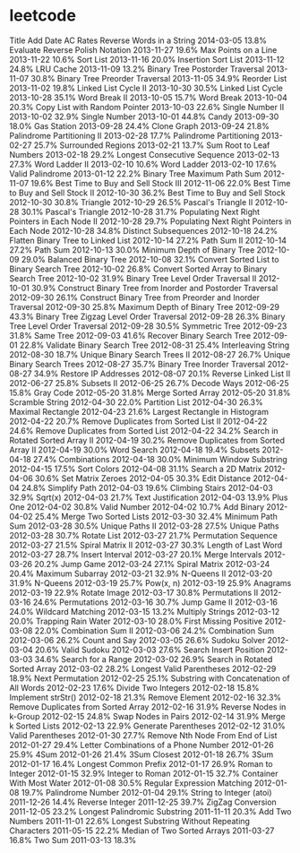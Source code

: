 leetcode
========

	
Title
Add Date
AC Rates
Reverse Words in a String	2014-03-05	13.8%
Evaluate Reverse Polish Notation	2013-11-27	19.6%
Max Points on a Line	2013-11-22	10.6%
Sort List	2013-11-16	20.0%
Insertion Sort List	2013-11-12	24.8%
LRU Cache	2013-11-09	13.2%
Binary Tree Postorder Traversal	2013-11-07	30.8%
Binary Tree Preorder Traversal	2013-11-05	34.9%
Reorder List	2013-11-02	19.8%
Linked List Cycle II	2013-10-30	30.5%
Linked List Cycle	2013-10-28	35.1%
Word Break II	2013-10-05	15.7%
Word Break	2013-10-04	20.3%
Copy List with Random Pointer	2013-10-03	22.6%
Single Number II	2013-10-02	32.9%
Single Number	2013-10-01	44.8%
Candy	2013-09-30	18.0%
Gas Station	2013-09-28	24.4%
Clone Graph	2013-09-24	21.8%
Palindrome Partitioning II	2013-02-28	17.7%
Palindrome Partitioning	2013-02-27	25.7%
Surrounded Regions	2013-02-21	13.7%
Sum Root to Leaf Numbers	2013-02-18	29.2%
Longest Consecutive Sequence	2013-02-13	27.3%
Word Ladder II	2013-02-10	10.6%
Word Ladder	2013-02-10	17.6%
Valid Palindrome	2013-01-12	22.2%
Binary Tree Maximum Path Sum	2012-11-07	19.6%
Best Time to Buy and Sell Stock III	2012-11-06	22.0%
Best Time to Buy and Sell Stock II	2012-10-30	36.2%
Best Time to Buy and Sell Stock	2012-10-30	30.8%
Triangle	2012-10-29	26.5%
Pascal's Triangle II	2012-10-28	30.1%
Pascal's Triangle	2012-10-28	31.7%
Populating Next Right Pointers in Each Node II	2012-10-28	29.7%
Populating Next Right Pointers in Each Node	2012-10-28	34.8%
Distinct Subsequences	2012-10-18	24.2%
Flatten Binary Tree to Linked List	2012-10-14	27.2%
Path Sum II	2012-10-14	27.2%
Path Sum	2012-10-13	30.0%
Minimum Depth of Binary Tree	2012-10-09	29.0%
Balanced Binary Tree	2012-10-08	32.1%
Convert Sorted List to Binary Search Tree	2012-10-02	26.8%
Convert Sorted Array to Binary Search Tree	2012-10-02	31.9%
Binary Tree Level Order Traversal II	2012-10-01	30.9%
Construct Binary Tree from Inorder and Postorder Traversal	2012-09-30	26.1%
Construct Binary Tree from Preorder and Inorder Traversal	2012-09-30	25.8%
Maximum Depth of Binary Tree	2012-09-29	43.3%
Binary Tree Zigzag Level Order Traversal	2012-09-28	26.3%
Binary Tree Level Order Traversal	2012-09-28	30.5%
Symmetric Tree	2012-09-23	31.8%
Same Tree	2012-09-03	41.6%
Recover Binary Search Tree	2012-09-01	22.8%
Validate Binary Search Tree	2012-08-31	25.4%
Interleaving String	2012-08-30	18.7%
Unique Binary Search Trees II	2012-08-27	26.7%
Unique Binary Search Trees	2012-08-27	35.7%
Binary Tree Inorder Traversal	2012-08-27	34.9%
Restore IP Addresses	2012-08-07	20.1%
Reverse Linked List II	2012-06-27	25.8%
Subsets II	2012-06-25	26.7%
Decode Ways	2012-06-25	15.8%
Gray Code	2012-05-20	31.8%
Merge Sorted Array	2012-05-20	31.8%
Scramble String	2012-04-30	22.0%
Partition List	2012-04-30	26.3%
Maximal Rectangle	2012-04-23	21.6%
Largest Rectangle in Histogram	2012-04-22	20.7%
Remove Duplicates from Sorted List II	2012-04-22	24.6%
Remove Duplicates from Sorted List	2012-04-22	34.2%
Search in Rotated Sorted Array II	2012-04-19	30.2%
Remove Duplicates from Sorted Array II	2012-04-19	30.0%
Word Search	2012-04-18	19.4%
Subsets	2012-04-18	27.4%
Combinations	2012-04-18	30.0%
Minimum Window Substring	2012-04-15	17.5%
Sort Colors	2012-04-08	31.1%
Search a 2D Matrix	2012-04-06	30.6%
Set Matrix Zeroes	2012-04-05	30.3%
Edit Distance	2012-04-04	24.8%
Simplify Path	2012-04-03	19.6%
Climbing Stairs	2012-04-03	32.9%
Sqrt(x)	2012-04-03	21.7%
Text Justification	2012-04-03	13.9%
Plus One	2012-04-02	30.8%
Valid Number	2012-04-02	10.7%
Add Binary	2012-04-02	25.4%
Merge Two Sorted Lists	2012-03-30	32.4%
Minimum Path Sum	2012-03-28	30.5%
Unique Paths II	2012-03-28	27.5%
Unique Paths	2012-03-28	30.7%
Rotate List	2012-03-27	21.7%
Permutation Sequence	2012-03-27	21.5%
Spiral Matrix II	2012-03-27	30.3%
Length of Last Word	2012-03-27	28.7%
Insert Interval	2012-03-27	20.1%
Merge Intervals	2012-03-26	20.2%
Jump Game	2012-03-24	27.1%
Spiral Matrix	2012-03-24	20.4%
Maximum Subarray	2012-03-21	32.9%
N-Queens II	2012-03-20	31.9%
N-Queens	2012-03-19	25.7%
Pow(x, n)	2012-03-19	25.9%
Anagrams	2012-03-19	22.9%
Rotate Image	2012-03-17	30.8%
Permutations II	2012-03-16	24.6%
Permutations	2012-03-16	30.7%
Jump Game II	2012-03-16	24.0%
Wildcard Matching	2012-03-15	13.2%
Multiply Strings	2012-03-12	20.0%
Trapping Rain Water	2012-03-10	28.0%
First Missing Positive	2012-03-08	22.0%
Combination Sum II	2012-03-06	24.2%
Combination Sum	2012-03-06	26.2%
Count and Say	2012-03-05	26.6%
Sudoku Solver	2012-03-04	20.6%
Valid Sudoku	2012-03-03	27.6%
Search Insert Position	2012-03-03	34.6%
Search for a Range	2012-03-02	26.9%
Search in Rotated Sorted Array	2012-03-02	28.2%
Longest Valid Parentheses	2012-02-29	18.9%
Next Permutation	2012-02-25	25.1%
Substring with Concatenation of All Words	2012-02-23	17.6%
Divide Two Integers	2012-02-18	15.8%
Implement strStr()	2012-02-18	21.3%
Remove Element	2012-02-16	32.3%
Remove Duplicates from Sorted Array	2012-02-16	31.9%
Reverse Nodes in k-Group	2012-02-15	24.8%
Swap Nodes in Pairs	2012-02-14	31.9%
Merge k Sorted Lists	2012-02-13	22.9%
Generate Parentheses	2012-02-12	31.0%
Valid Parentheses	2012-01-30	27.7%
Remove Nth Node From End of List	2012-01-27	29.4%
Letter Combinations of a Phone Number	2012-01-26	25.9%
4Sum	2012-01-26	21.4%
3Sum Closest	2012-01-18	26.7%
3Sum	2012-01-17	16.4%
Longest Common Prefix	2012-01-17	26.9%
Roman to Integer	2012-01-15	32.9%
Integer to Roman	2012-01-15	32.7%
Container With Most Water	2012-01-08	30.5%
Regular Expression Matching	2012-01-08	19.7%
Palindrome Number	2012-01-04	29.1%
String to Integer (atoi)	2011-12-26	14.4%
Reverse Integer	2011-12-25	39.7%
ZigZag Conversion	2011-12-05	23.2%
Longest Palindromic Substring	2011-11-11	20.3%
Add Two Numbers	2011-11-01	22.6%
Longest Substring Without Repeating Characters	2011-05-15	22.2%
Median of Two Sorted Arrays	2011-03-27	16.8%
Two Sum	2011-03-13	18.3%
